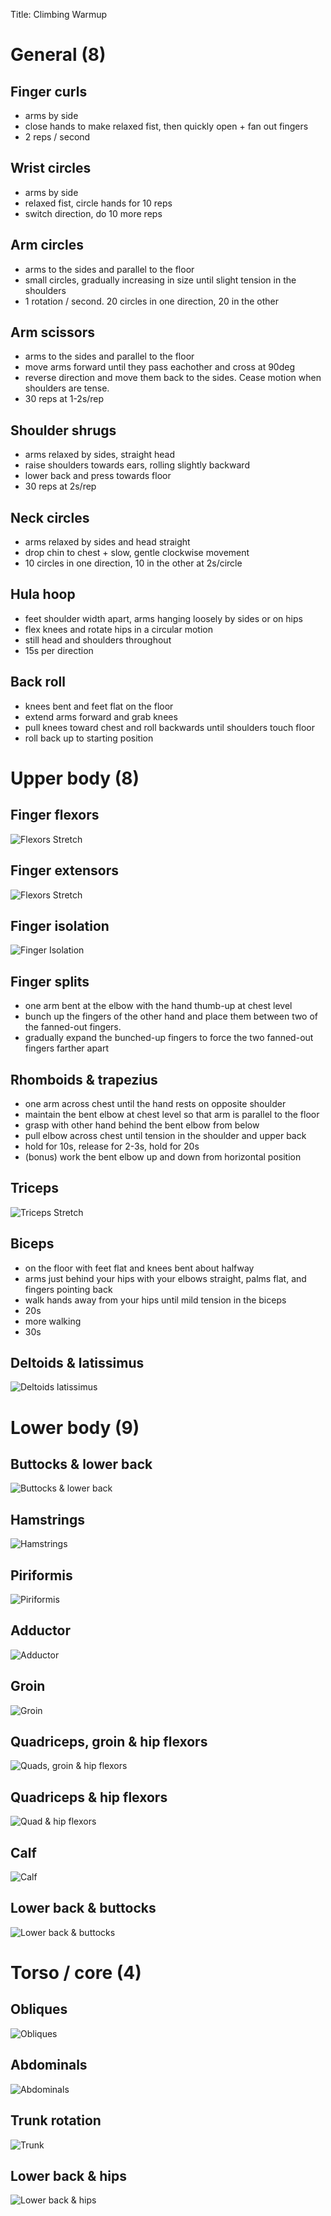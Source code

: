Title: Climbing Warmup

# General (8)

## Finger curls
* arms by side
* close hands to make relaxed fist, then quickly open + fan out fingers
* 2 reps / second

## Wrist circles
* arms by side
* relaxed fist, circle hands for 10 reps
* switch direction, do 10 more reps

## Arm circles
* arms to the sides and parallel to the floor
* small circles, gradually increasing in size until slight tension in the shoulders
* 1 rotation / second. 20 circles in one direction, 20 in the other

## Arm scissors
* arms to the sides and parallel to the floor
* move arms forward until they pass eachother and cross at 90deg
* reverse direction and move them back to the sides. Cease motion when shoulders are tense.
* 30 reps at 1-2s/rep

## Shoulder shrugs
* arms relaxed by sides, straight head
* raise shoulders towards ears, rolling slightly backward
* lower back and press towards floor
* 30 reps at 2s/rep

## Neck circles
* arms relaxed by sides and head straight
* drop chin to chest + slow, gentle clockwise movement
* 10 circles in one direction, 10 in the other at 2s/circle

## Hula hoop
* feet shoulder width apart, arms hanging loosely by sides or on hips
* flex knees and rotate hips in a circular motion
* still head and shoulders throughout
* 15s per direction

## Back roll
* knees bent and feet flat on the floor
* extend arms forward and grab knees
* pull knees toward chest and roll backwards until shoulders touch floor
* roll back up to starting position


# Upper body (8)

## Finger flexors

![Flexors Stretch](/images/climbing/stretch/flexors.png)

## Finger extensors

![Flexors Stretch](/images/climbing/stretch/extensors.png)

## Finger isolation

![Finger Isolation](/images/climbing/stretch/finger_isolation.png)

## Finger splits

* one arm bent at the elbow with the hand thumb-up at chest level
* bunch up the fingers of the other hand and place them between two of the fanned-out fingers.
* gradually expand the bunched-up fingers to force the two fanned-out fingers farther apart


## Rhomboids & trapezius
* one arm across chest until the hand rests on opposite shoulder
* maintain the bent elbow at chest level so that arm is parallel to the floor
* grasp with other hand behind the bent elbow from below
* pull elbow across chest until tension in the shoulder and upper back
* hold for 10s, release for 2-3s, hold for 20s
* (bonus) work the bent elbow up and down from horizontal position

## Triceps

![Triceps Stretch](/images/climbing/stretch/triceps.png)

## Biceps
* on the floor with feet flat and knees bent about halfway
* arms just behind your hips with your elbows straight, palms flat, and fingers pointing back
* walk hands away from your hips until mild tension in the biceps
* 20s
* more walking
* 30s

## Deltoids & latissimus

![Deltoids latissimus](/images/climbing/stretch/deltoids.png)

# Lower body (9)

## Buttocks & lower back

![Buttocks & lower back](/images/climbing/stretch/buttocks.png)

## Hamstrings

![Hamstrings](/images/climbing/stretch/hamstrings.png)

## Piriformis

![Piriformis](/images/climbing/stretch/piriformis.png)

## Adductor

![Adductor](/images/climbing/stretch/adductor.png)

## Groin

![Groin](/images/climbing/stretch/groin.png)

## Quadriceps, groin & hip flexors

![Quads, groin & hip flexors](/images/climbing/stretch/quad_groin_hip_flexors.png)

## Quadriceps & hip flexors

![Quad & hip flexors](/images/climbing/stretch/quad_hip_flexors.png)

## Calf

![Calf](/images/climbing/stretch/calf.png)

## Lower back & buttocks

![Lower back & buttocks](/images/climbing/stretch/lower_back_buttocks.png)

# Torso / core (4)

## Obliques

![Obliques](/images/climbing/stretch/obliques.png)

## Abdominals

![Abdominals](/images/climbing/stretch/abdominals.png)

## Trunk rotation

![Trunk](/images/climbing/stretch/trunk_rotation.png)

## Lower back & hips

![Lower back & hips](/images/climbing/stretch/lower_back_hips.png)
